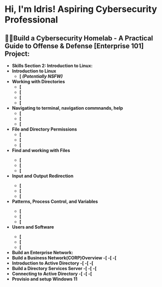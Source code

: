 <h1>Hi, I'm Idris! Aspiring Cybersecurity Professional</a>

<h2>👨‍💻Build a Cybersecurity Homelab - A Practical Guide to Offense & Defense [Enterprise 101]
  Project:</h2>
  
- <b>Skills Section 2: Introduction to Linux:   
- <b>Introduction to Linux</b>
  - [ <b><i>(Potentially NSFW)</b></i>
- <b>Working with Directories </b>
  - [
  - [
  - [
  - [
- <b>Navigating to terminal, navigation commnands, help</b>
  - [
  - [
  - [
- <b>File and Directory Permissions</b>
  - [
  - [
  - [
- <b>Find and working with Files<b>
  - [
  - [
  - [
- <b>Input and Output Redirection<b>
  - [
  - [
  - [
- <b>Patterns, Process Control, and Variables<b>
  - [
  - [
  - [
- <b>Users and Software<b>
  - [
  - [
  - [
- <b>Build an Enterprise Network:
- <b>Build a Business Network(CORP)Overview<b>
  -[
  -[
  -[
- <b>Introduction to Active Directory<b>
  -[
  -[
  -[
- <b>Build a Directory Services Server<b>
  -[
  -[
  -[
- <b>Connecting to Active Directory<b>
  -[
  -[
  -[
- <b> Provisio and setup Windows 11<b>


<h2></h2>

